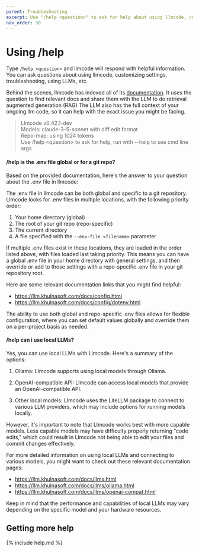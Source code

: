 ```yaml
---
parent: Troubleshooting
excerpt: Use "/help <question>" to ask for help about using llmcode, customizing settings, troubleshooting, using LLMs, etc.
nav_order: 30
---
```


# Using /help

Type `/help <question>` and
llmcode will respond with helpful information.
You can ask questions about using llmcode, 
customizing settings, troubleshooting, using LLMs, etc.

Behind the scenes, llmcode has indexed all of its
[documentation](https://llm.khulnasoft.com/).
It uses the question to find relevant docs
and share them with the LLM to do
retrieval augmented generation (RAG)
The LLM also has the full context of your ongoing
llm code,
so it can help with the exact issue you might be facing.


<div class="chat-transcript" markdown="1">

> Llmcode v0.42.1-dev  
> Models: claude-3-5-sonnet with diff edit format  
> Repo-map: using 1024 tokens  
> Use /help \<question\> to ask for help, run with --help to see cmd line args  

#### /help is the .env file global or for a git repo?

Based on the provided documentation, here's the answer to your question about the .env file in llmcode:

The .env file in llmcode can be both global and specific to a git repository. Llmcode looks for .env files in multiple locations, with the following priority order:

1. Your home directory (global)
2. The root of your git repo (repo-specific)
3. The current directory
4. A file specified with the `--env-file <filename>` parameter

If multiple .env files exist in these locations, they are loaded in the order listed above, with files loaded last taking priority. This means you can have a global .env file in your home directory with general settings, and then override or add to those settings with a repo-specific .env file in your git repository root.

Here are some relevant documentation links that you might find helpful:

- https://llm.khulnasoft.com/docs/config.html
- https://llm.khulnasoft.com/docs/config/dotenv.html

The ability to use both global and repo-specific .env files allows for flexible configuration, where you can set default values globally and override them on a per-project basis as needed.

</div>
<div class="chat-transcript" markdown="1">

#### /help can i use local LLMs?

Yes, you can use local LLMs with Llmcode. Here's a summary of the options:

1. Ollama: Llmcode supports using local models through Ollama.

2. OpenAI-compatible API: Llmcode can access local models that provide an OpenAI-compatible API.

3. Other local models: Llmcode uses the LiteLLM package to connect to various LLM providers, which may include options for running models locally.

However, it's important to note that Llmcode works best with more capable models. Less capable models may have difficulty properly returning "code edits," which could result in Llmcode not being able to edit your files and commit changes effectively.

For more detailed information on using local LLMs and connecting to various models, you might want to check out these relevant documentation pages:

- https://llm.khulnasoft.com/docs/llms.html
- https://llm.khulnasoft.com/docs/llms/ollama.html
- https://llm.khulnasoft.com/docs/llms/openai-compat.html

Keep in mind that the performance and capabilities of local LLMs may vary depending on the specific model and your hardware resources.

</div>


## Getting more help

{% include help.md %}
